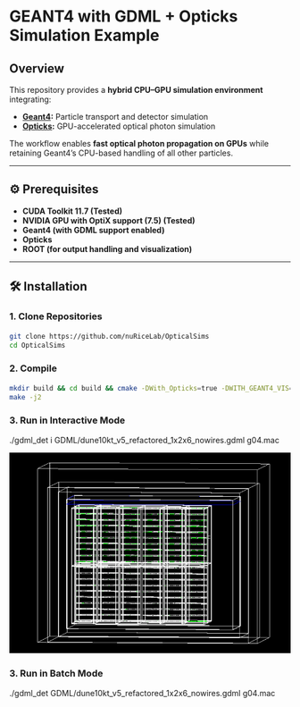 # GEANT4 with GDML + Opticks Simulation Example

## Overview
This repository provides a **hybrid CPU–GPU simulation environment** integrating:
- **[Geant4](https://geant4.web.cern.ch/):** Particle transport and detector simulation
- **[Opticks](https://bitbucket.org/simoncblyth/opticks/src/master/):** GPU-accelerated optical photon simulation

The workflow enables **fast optical photon propagation on GPUs** while retaining Geant4’s CPU-based handling of all other particles.

---

## ⚙️ Prerequisites
- **CUDA Toolkit 11.7 (Tested)**
- **NVIDIA GPU with OptiX support (7.5) (Tested)**
- **Geant4 (with GDML support enabled)**
- **Opticks**
- **ROOT (for output handling and visualization)**

---

## 🛠️ Installation

### 1. Clone Repositories
```bash
git clone https://github.com/nuRiceLab/OpticalSims
cd OpticalSims
```
### 2. Compile
```bash
mkdir build && cd build && cmake -DWith_Opticks=true -DWITH_GEANT4_VIS=true ..
make -j2
```
### 3. Run in Interactive Mode
./gdml_det i GDML/dune10kt_v5_refactored_1x2x6_nowires.gdml g04.mac

![dune10kt_v5_refactored_1x2x6_nowires.gdml](dune10kt.png)
### 3. Run in Batch Mode
./gdml_det GDML/dune10kt_v5_refactored_1x2x6_nowires.gdml g04.mac
